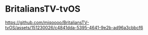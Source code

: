 # BritaliansTV-tvOS


https://github.com/miqoooo/BritaliansTV-tvOS/assets/151230026/c4841dda-5395-4641-9e2b-ad96a3cbbcf6
